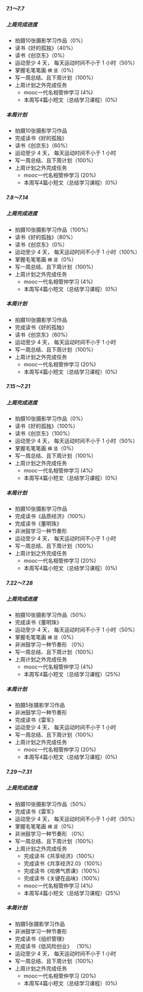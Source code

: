##### 7.1～7.7

##### 上周完成进度
* 拍摄10张摄影学习作品（0%）
* 读书《好的孤独》（40%）
* 读书《创京东》（0%）
* 运动至少 4 天， 每天运动时间不小于 1 小时（50%）
* 掌握毛笔笔画 `横` `竖`（0%）
* 写一周总结、且下周计划（100%）
* 上周计划之外完成任务
  * mooc一代名相管仲学习 (4%)
  * 本周写4篇小短文（总结学习课程）(0%)

##### 本周计划
* 拍摄10张摄影学习作品
* 完成读书《好的孤独》
* 读书《创京东》（60%）
* 运动至少 4 天， 每天运动时间不小于 1 小时
* 写一周总结、且下周计划（100%）
* 上周计划之外完成任务
  * mooc一代名相管仲学习 (20%)
  * 本周写4篇小短文（总结学习课程）(0%)
  
##### 7.8～7.14

##### 上周完成进度
* 拍摄10张摄影学习作品（100%）
* 读书《好的孤独》（80%）
* 读书《创京东》（0%）
* 运动至少 4 天， 每天运动时间不小于 1 小时（100%）
* 掌握毛笔笔画 `横` `竖`（0%）
* 写一周总结、且下周计划（100%）
* 上周计划之外完成任务
  * mooc一代名相管仲学习 (4%)
  * 本周写4篇小短文（总结学习课程）(0%)

##### 本周计划
* 拍摄10张摄影学习作品
* 完成读书《好的孤独》
* 读书《创京东》（60%）
* 运动至少 4 天， 每天运动时间不小于 1 小时
* 写一周总结、且下周计划（100%）
* 上周计划之外完成任务
  * mooc一代名相管仲学习 (20%)
  * 本周写4篇小短文（总结学习课程）(0%)

##### 7.15～7.21

##### 上周完成进度
* 拍摄10张摄影学习作品（0%）
* 读书《好的孤独》（100%）
* 读书《创京东》（100%）
* 运动至少 4 天， 每天运动时间不小于 1 小时（50%）
* 掌握毛笔笔画 `横` `竖`（0%）
* 写一周总结、且下周计划（100%）
* 上周计划之外完成任务
  * mooc一代名相管仲学习 (4%)
  * 本周写4篇小短文（总结学习课程）(0%)

##### 本周计划
* 拍摄10张摄影学习作品
* 完成读书《品质经济》（100%）
* 完成读书《董明珠》
* 非洲鼓学习一种节奏形
* 运动至少 4 天， 每天运动时间不小于 1 小时
* 写一周总结、且下周计划（100%）
* 上周计划之外完成任务
  * mooc一代名相管仲学习 (20%)
  * 本周写4篇小短文（总结学习课程）(0%)
  
##### 7.22～7.28

##### 上周完成进度
* 拍摄10张摄影学习作品（50%）
* 完成读书《董明珠》
* 运动至少 4 天， 每天运动时间不小于 1 小时（50%）
* 掌握毛笔笔画 `横` `竖`（0%）
* 非洲鼓学习一种节奏形 （0%）
* 写一周总结、且下周计划（100%）
* 上周计划之外完成任务
  * mooc一代名相管仲学习 (4%)
  * 本周写4篇小短文（总结学习课程）(25%)

##### 本周计划
* 拍摄5张摄影学习作品
* 非洲鼓学习一种节奏形
* 完成读书《雷军》
* 运动至少 4 天， 每天运动时间不小于 1 小时
* 写一周总结、且下周计划（100%）
* 上周计划之外完成任务
  * mooc一代名相管仲学习 (20%)
  * 本周写4篇小短文（总结学习课程）(0%)
  
##### 7.29～7.31

##### 上周完成进度
* 拍摄10张摄影学习作品（50%）
* 完成读书《雷军》
* 运动至少 4 天， 每天运动时间不小于 1 小时（50%）
* 掌握毛笔笔画 `横` `竖`（0%）
* 非洲鼓学习一种节奏形 （0%）
* 写一周总结、且下周计划（100%）
* 上周计划之外完成任务
  * 完成读书《共享经济》（100%）
  * 完成读书《共享经济2.0》（100%）
  * 完成读书《哈佛气质课》（100%）
  * 完成读书《关键在品味》（100%）
  * mooc一代名相管仲学习 (4%)
  * 本周写4篇小短文（总结学习课程）(25%)

##### 本周计划
* 拍摄5张摄影学习作品
* 非洲鼓学习一种节奏形
* 完成读书《组织管理》
* 完成读书《低风险创业》 （10%）
* 运动至少 4 天， 每天运动时间不小于 1 小时
* 写一周总结、且下周计划（100%）
* 上周计划之外完成任务
  * mooc一代名相管仲学习 (20%)
  * 本周写4篇小短文（总结学习课程）(0%)

